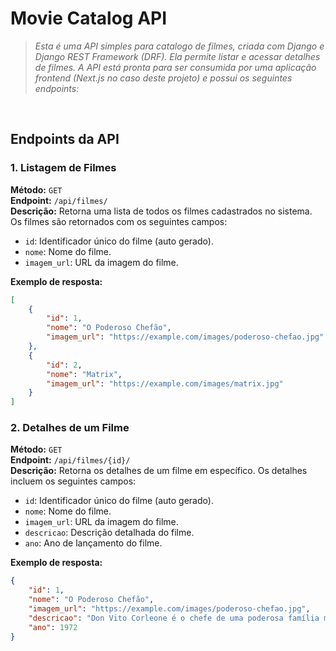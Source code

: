 # Movie Catalog API

> <i>Esta é uma API simples para catalogo de filmes, criada com Django e Django REST Framework (DRF). Ela permite listar e acessar</i>
> <i>detalhes de filmes. A API está pronta para ser consumida por uma aplicação frontend (Next.js no caso deste projeto) e possui</i>
> <i>os seguintes endpoints:</i>

<br>

## Endpoints da API

### 1. Listagem de Filmes

**Método:** `GET`<br>
**Endpoint:** `/api/filmes/`<br>
**Descrição:** Retorna uma lista de todos os filmes cadastrados no sistema. Os filmes são retornados com os seguintes campos:

- `id`: Identificador único do filme (auto gerado).
- `nome`: Nome do filme.
- `imagem_url`: URL da imagem do filme.

**Exemplo de resposta:**

```json
[
    {
        "id": 1,
        "nome": "O Poderoso Chefão",
        "imagem_url": "https://example.com/images/poderoso-chefao.jpg"
    },
    {
        "id": 2,
        "nome": "Matrix",
        "imagem_url": "https://example.com/images/matrix.jpg"
    }
]
```


### 2. Detalhes de um Filme

**Método:** `GET`<br>
**Endpoint:** `/api/filmes/{id}/`<br>
**Descrição:** Retorna os detalhes de um filme em específico. Os detalhes incluem os seguintes campos:

- `id`: Identificador único do filme (auto gerado).
- `nome`: Nome do filme.
- `imagem_url`: URL da imagem do filme.
- `descricao`: Descrição detalhada do filme.
- `ano`: Ano de lançamento do filme.

**Exemplo de resposta:**

```json
{
    "id": 1,
    "nome": "O Poderoso Chefão",
    "imagem_url": "https://example.com/images/poderoso-chefao.jpg",
    "descricao": "Don Vito Corleone é o chefe de uma poderosa família mafiosa em Nova York. A história segue seu filho Michael...",
    "ano": 1972
}
```
